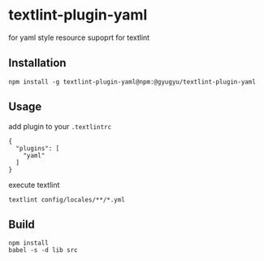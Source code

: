 # textlint-plugin-yaml
for yaml style resource supoprt for textlint

## Installation

```
npm install -g textlint-plugin-yaml@npm:@gyugyu/textlint-plugin-yaml
```

## Usage

add plugin to your ``.textlintrc``

```
{
  "plugins": [
    "yaml"
  ]
}
```

execute textlint

```
textlint config/locales/**/*.yml
```

## Build

```
npm install
babel -s -d lib src
```
